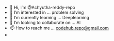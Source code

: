 - 👋 Hi, I’m @Achyutha-reddy-repo
- 👀 I’m interested in ... problem solving
- 🌱 I’m currently learning ... Deeplearning
- 💞️ I’m looking to collaborate on ... AI
- 📫 How to reach me ... codehub.repo@gmail.com
- 

<!---
Achyutha-reddy-repo/Achyutha-reddy-repo is a ✨ special ✨ repository because its `README.md` (this file) appears on your GitHub profile.
You can click the Preview link to take a look at your changes.
--->
